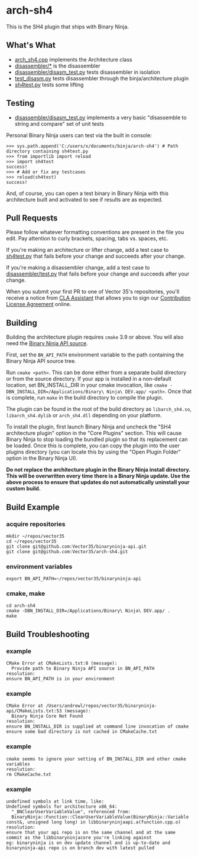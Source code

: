 # arch-sh4

This is the SH4 plugin that ships with Binary Ninja.

## What's What

- [arch_sh4.cpp](./arch_sh4.cpp) implements the Architecture class
- [disassembler/*](./disassembler/) is the disassembler
- [disassembler/disasm_test.py](./disassembler/disasm_test.py) tests disassembler in isolation
- [test_disasm.py](./test_disasm.py) tests disassembler through the binja/architecture plugin
- [sh4test.py](./sh4test.py) tests some lifting

## Testing

- [disassembler/disasm_test.py](./disassembler/disasm_test.py) implements a very basic "disassemble to string and compare" set of unit tests

Personal Binary Ninja users can test via the built in console:

```
>>> sys.path.append('C:/users/x/documents/binja/arch-sh4') # Path directory containing sh4test.py
>>> from importlib import reload
>>> import sh4test
success!
>>> # Add or fix any testcases
>>> reload(sh4test)
success!
```

And, of course, you can open a test binary in Binary Ninja with this architecture built and activated to see if results are as expected.

## Pull Requests

Please follow whatever formatting conventions are present in the file you edit. Pay attention to curly brackets, spacing, tabs vs. spaces, etc.

If you're making an architecture or lifter change, add a test case to [sh4test.py](./sh4test.py) that fails before your change and succeeds after your change.

If you're making a disassembler change, add a test case to [disassembler/test.py](./disassembler/test.py) that fails before your change and succeeds after your change.

When you submit your first PR to one of Vector 35's repositories, you'll receive a notice from [CLA Assistant](https://cla-assistant.io/) that allows you to sign our [Contribution License Agreement](https://binary.ninja/cla.pdf) online. 


## Building

Building the architecture plugin requires `cmake` 3.9 or above. You will also need the
[Binary Ninja API source](https://github.com/Vector35/binaryninja-api).

First, set the `BN_API_PATH` environment variable to the path containing the
Binary Ninja API source tree.

Run `cmake <path>`. This can be done either from a separate build directory or from the source
directory. If your app is installed in a non-default location, set BN_INSTALL_DIR in your
cmake invocation, like `cmake -DBN_INSTALL_DIR=/Applications/Binary\ Ninja\ DEV.app/ <path>`.
Once that is complete, run `make` in the build directory to compile the plugin.

The plugin can be found in the root of the build directory as `libarch_sh4.so`,
`libarch_sh4.dylib` or `arch_sh4.dll` depending on your platform.

To install the plugin, first launch Binary Ninja and uncheck the "SH4 architecture plugin"
option in the "Core Plugins" section. This will cause Binary Ninja to stop loading the
bundled plugin so that its replacement can be loaded. Once this is complete, you can copy
the plugin into the user plugins directory (you can locate this by using the "Open Plugin Folder"
option in the Binary Ninja UI).

**Do not replace the architecture plugin in the Binary Ninja install directory. This will
be overwritten every time there is a Binary Ninja update. Use the above process to ensure that
updates do not automatically uninstall your custom build.**

## Build Example

### acquire repositories

```
mkdir ~/repos/vector35
cd ~/repos/vector35
git clone git@github.com:Vector35/binaryninja-api.git
git clone git@github.com:Vector35/arch-sh4.git
```

### environment variables

`export BN_API_PATH=~/repos/vector35/binaryninja-api`

### cmake, make

```
cd arch-sh4
cmake -DBN_INSTALL_DIR=/Applications/Binary\ Ninja\ DEV.app/ .
make
```

## Build Troubleshooting

### example

    CMake Error at CMakeLists.txt:8 (message):
      Provide path to Binary Ninja API source in BN_API_PATH
    resolution:
    ensure BN_API_PATH is in your environment

### example

    CMake Error at /Users/andrewl/repos/vector35/binaryninja-api/CMakeLists.txt:53 (message):
      Binary Ninja Core Not Found
    resolution:
    ensure BN_INSTALL_DIR is supplied at command line invocation of cmake
    ensure some bad directory is not cached in CMakeCache.txt

### example

    cmake seems to ignore your setting of BN_INSTALL_DIR and other cmake variables
    resolution:
    rm CMakeCache.txt

### example

    undefined symbols at link time, like:
    Undefined symbols for architecture x86_64:
      "_BNClearUserVariableValue", referenced from:
      BinaryNinja::Function::ClearUserVariableValue(BinaryNinja::Variable const&, unsigned long long) in libbinaryninjaapi.a(function.cpp.o)
    resolution:
    ensure that your api repo is on the same channel and at the same commit as the libbinaryninjacore you're linking against
    eg: binaryninja is on dev update channel and is up-to-date and binaryninja-api repo is on branch dev with latest pulled

